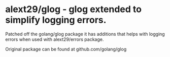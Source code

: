 # alext29/glog - glog extended to simplify logging errors.

Patched off the golang/glog package it has additions that helps with logging errors when used with alext29/errors package.

Original package can be found at github.com/golang/glog


